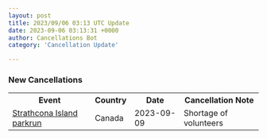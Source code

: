```yaml
---
layout: post
title: 2023/09/06 03:13 UTC Update
date: 2023-09-06 03:13:31 +0000
author: Cancellations Bot
category: 'Cancellation Update'

---
```


<h3>New Cancellations</h3>
<div class='hscrollable'>
<table style='width: 100%'>
    <tr>
        <th>Event</th>
        <th>Country</th>
        <th>Date</th>
        <th>Cancellation Note</th>
    </tr>
    <tr>
        <td><a href="https://www.parkrun.ca/strathconaisland">Strathcona Island parkrun</a></td>
        <td>Canada</td>
        <td>2023-09-09</td>
        <td>Shortage of volunteers</td>
    </tr>
</table>
</div>
